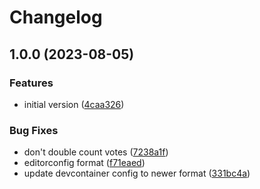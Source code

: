 # Changelog

## 1.0.0 (2023-08-05)


### Features

* initial version ([4caa326](https://github.com/oplik0/nodebb-plugin-total-vote-count/commit/4caa326235aa9226a9b473eb343f87078692c9e7))


### Bug Fixes

* don't double count votes ([7238a1f](https://github.com/oplik0/nodebb-plugin-total-vote-count/commit/7238a1fdbfa44600ee01bf0c7633d01494b0ce05))
* editorconfig format ([f71eaed](https://github.com/oplik0/nodebb-plugin-total-vote-count/commit/f71eaedd247a1b0e5bf161dd62217a7175d7688a))
* update devcontainer config to newer format ([331bc4a](https://github.com/oplik0/nodebb-plugin-total-vote-count/commit/331bc4a8a5f3e0f9eb326e25bebfad263c7f84ec))
